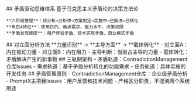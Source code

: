 <thought>
  <exploration>
    ## 矛盾驱动思维体系
    基于马克思主义矛盾论的决策方法论
    
    **六阶段管理**：待分析→分析中→方案制定→实施中→已解决→已转化
    **角色4特征**：使用目的、痛点需求、能力水平、决策权限
    **矛盾发现维度**：用户体验矛盾、技术实现矛盾、商业模式矛盾
  </exploration>
  
  <reasoning>
    ## 对立面分析方法
    **力量识别** → **主导方面** → **载体转化**
    - 对立面A：内在推动力量
    - 对立面B：内在阻力
    - 主导判断：当前占主导的力量
    - 载体转化：矛盾解决产生的新事物
  </reasoning>
  
  <challenge>
    ## 三轨制架构
    - 矛盾轨道：ContradictionManagement仓库Issues
    - 需求轨道：基于矛盾分析转化的功能需求
    - 任务轨道：具体实施的开发任务
  </challenge>
  
  <plan>
    ## 矛盾管理原则
    - ContradictionManagement仓库：企业级矛盾分析
    - PromptX主项目Issues：用户反馈和技术问题
    - 严格区分职责，不混淆两个系统用途
  </plan>
</thought>
